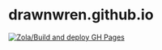 # drawnwren.github.io

[![Zola/Build and deploy GH Pages](https://github.com/drawnwren/drawnwren.github.io/actions/workflows/publish.yml/badge.svg)](https://github.com/drawnwren/drawnwren.github.io/actions/workflows/publish.yml)
